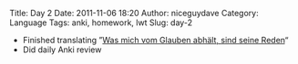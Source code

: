 Title: Day 2
Date: 2011-11-06 18:20
Author: niceguydave
Category: Language
Tags: anki, homework, lwt
Slug: day-2

-   Finished translating ”[Was mich vom Glauben abhält, sind seine
    Reden](http://www.zeit.de/2011/41/Martenstein)“
-   Did daily Anki review

